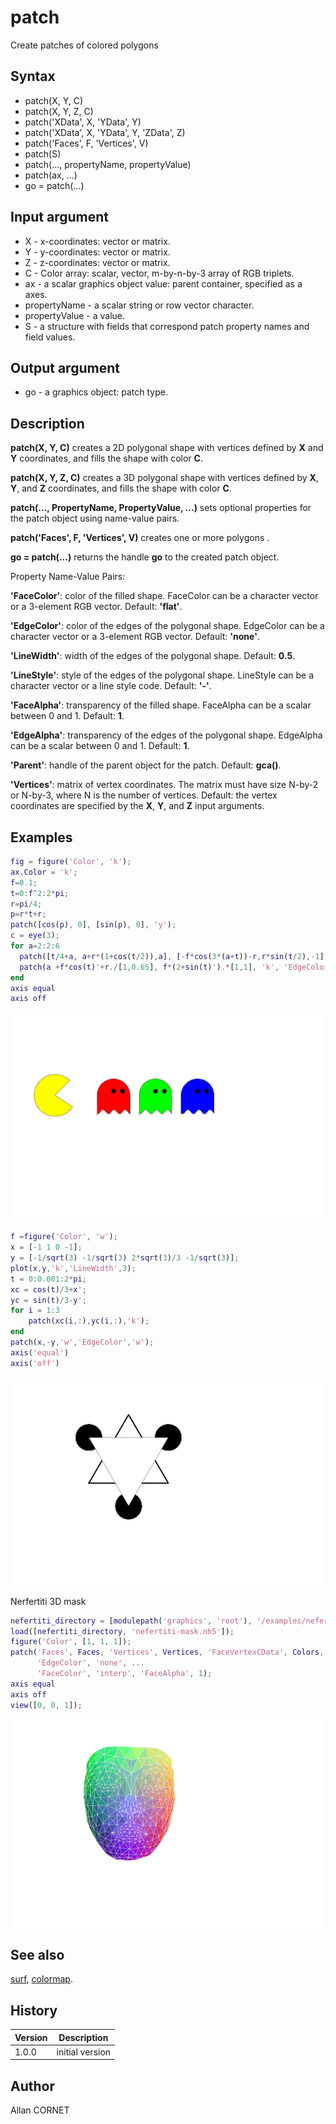 # patch

Create patches of colored polygons

## Syntax

- patch(X, Y, C)
- patch(X, Y, Z, C)
- patch('XData', X, 'YData', Y)
- patch('XData', X, 'YData', Y, 'ZData', Z)
- patch('Faces', F, 'Vertices', V)
- patch(S)
- patch(..., propertyName, propertyValue)
- patch(ax, ...)
- go = patch(...)

## Input argument

- X - x-coordinates: vector or matrix.
- Y - y-coordinates: vector or matrix.
- Z - z-coordinates: vector or matrix.
- C - Color array: scalar, vector, m-by-n-by-3 array of RGB triplets.
- ax - a scalar graphics object value: parent container, specified as a axes.
- propertyName - a scalar string or row vector character.
- propertyValue - a value.
- S - a structure with fields that correspond patch property names and field values.

## Output argument

- go - a graphics object: patch type.

## Description

  <p><b>patch(X, Y, C)</b> creates a 2D polygonal shape with vertices defined by <b>X</b> and <b>Y</b> coordinates, and fills the shape with color <b>C</b>.</p>
  <p><b>patch(X, Y, Z, C)</b> creates a 3D polygonal shape with vertices defined by <b>X</b>, <b>Y</b>, and <b>Z</b> coordinates, and fills the shape with color <b>C</b>.</p>
  <p><b>patch(..., PropertyName, PropertyValue, ...)</b> sets optional properties for the patch object using name-value pairs.</p>
  <p><b>patch('Faces', F, 'Vertices', V)</b> creates one or more polygons .</p>
  <p><b>go = patch(...)</b> returns the handle <b>go</b> to the created patch object.</p>
  <p>Property Name-Value Pairs:</p>
  <p/>
  <p><b>'FaceColor'</b>: color of the filled shape. FaceColor can be a character vector or a 3-element RGB vector. Default: <b>'flat'</b>.</p>
  <p><b>'EdgeColor'</b>: color of the edges of the polygonal shape. EdgeColor can be a character vector or a 3-element RGB vector. Default: <b>'none'</b>.</p>
  <p><b>'LineWidth'</b>: width of the edges of the polygonal shape. Default: <b>0.5</b>.</p>
  <p><b>'LineStyle'</b>: style of the edges of the polygonal shape. LineStyle can be a character vector or a line style code. Default: <b>'-'</b>.</p>
  <p><b>'FaceAlpha'</b>: transparency of the filled shape. FaceAlpha can be a scalar between 0 and 1. Default: <b>1</b>.</p>
  <p><b>'EdgeAlpha'</b>: transparency of the edges of the polygonal shape. EdgeAlpha can be a scalar between 0 and 1. Default: <b>1</b>.</p>
  <p><b>'Parent'</b>: handle of the parent object for the patch. Default: <b>gca()</b>.</p>
  <p><b>'Vertices'</b>: matrix of vertex coordinates. The matrix must have size N-by-2 or N-by-3, where N is the number of vertices. Default: the vertex coordinates are specified by the <b>X</b>, <b>Y</b>, and <b>Z</b> input arguments.</p>

## Examples

```matlab
fig = figure('Color', 'k');
ax.Color = 'k';
f=0.1;
t=0:f^2:2*pi;
r=pi/4;
p=r*t+r;
patch([cos(p), 0], [sin(p), 0], 'y');
c = eye(3);
for a=2:2:6
  patch([t/4+a, a+r*(1+cos(t/2)),a], [-f*cos(3*(a+t))-r,r*sin(t/2),-1], c(a/2,:));
  patch(a +f*cos(t)'+r./[1,0.65], f*(2+sin(t)').*[1,1], 'k', 'EdgeColor', 'w', 'LineWidth', pi)
end
axis equal
axis off
```

<img src="patch_1_57E1B5A6.svg" align="middle"/>

```matlab
f =figure('Color', 'w');
x = [-1 1 0 -1];
y = [-1/sqrt(3) -1/sqrt(3) 2*sqrt(3)/3 -1/sqrt(3)];
plot(x,y,'k','LineWidth',3);
t = 0:0.001:2*pi;
xc = cos(t)/3+x';
yc = sin(t)/3-y';
for i = 1:3
    patch(xc(i,:),yc(i,:),'k');
end
patch(x,-y,'w','EdgeColor','w');
axis('equal')
axis('off')
```

<img src="patch_2_242108D8.svg" align="middle"/>

Nerfertiti 3D mask

```matlab
nefertiti_directory = [modulepath('graphics', 'root'), '/examples/nefertiti-mask/'];
load([nefertiti_directory, 'nefertiti-mask.nh5']);
figure('Color', [1, 1, 1]);
patch('Faces', Faces, 'Vertices', Vertices, 'FaceVertexCData', Colors, ...
      'EdgeColor', 'none', ...
      'FaceColor', 'interp', 'FaceAlpha', 1);
axis equal
axis off
view([0, 0, 1]);
```

<img src="patch_3_968CD83F.svg" align="middle"/>

## See also

[surf](surf.md), [colormap](colormap.md).

## History

| Version | Description     |
| ------- | --------------- |
| 1.0.0   | initial version |

## Author

Allan CORNET
